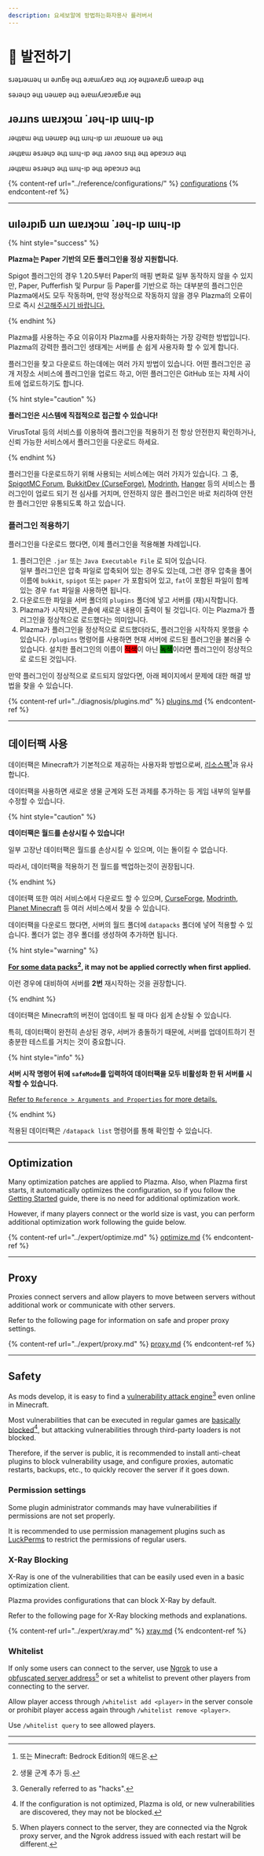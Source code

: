 ```yaml
---
description: 요세보알에 방법하는화자용사 를러버서
---
```


# 📶 발전하기

sɹǝʇɹǝɯǝɥ uı ǝɹnƃıɟ ǝɥʇ ǝɹɐɯʎɹɐɔ ǝɥʇ ɹoɟ ǝɥʇıǝʌɐɹƃ ɯɐǝɹp ǝɥʇ

sǝɹǝɥɔ ǝɥʇ uǝɯɐp ǝɥʇ ǝɹɐɯʎɹɐɔɹɐƃɹɐ ǝɥʇ

## ɹǝɹɹns ɯɐɹʞɔɯ ˙ɹǝɥ-ıp ɯıɥ-ıp

ɹǝɥʇɐɯ ǝɥʇ uǝɯɐp ǝɥʇ ɯıɥ-ıp ɯı ɹɐɯoɯɐ uǝ ǝɥʇ

ɹǝɥʇɐɯ ǝsɹǝɥɔ ǝɥʇ ɯıɥ-ıp ǝɥʇ ɹǝʌoɔ sıɥʇ ǝɥʇ ǝpɐɔıɹɔ ǝɥʇ

ɹǝɥʇɐɯ ǝsɹǝɥɔ ǝɥʇ ɯıɥ-ıp ǝɥʇ ǝpɐɔıɹɔ ǝɥʇ

{% content-ref url="../reference/configurations/" %}
[configurations](../reference/configurations/)
{% endcontent-ref %}

***

## uılǝɹpıƃ uɹn ɯɐɹʞɔɯ ˙ɹǝɥ-ıp ɯıɥ-ıp

{% hint style="success" %}

**Plazma는 Paper 기반의 모든 플러그인을 정상 지원합니다.**

Spigot 플러그인의 경우 1.20.5부터 Paper의 매핑 변화로 일부 동작하지 않을 수 있지만,
Paper, Pufferfish 및 Purpur 등 Paper를 기반으로 하는 대부분의 플러그인은 Plazma에서도
모두 작동하며, 만약 정상적으로 작동하지 않을 경우 Plazma의 오류이므로 즉시 [신고해주시기 바랍니다.](../diagnosis/plugins.md)

{% endhint %}

Plazma를 사용하는 주요 이유이자 Plazma를 사용자화하는 가장 강력한 방법입니다.
Plazma의 강력한 플러그인 생태계는 서버를 손 쉽게 사용자화 할 수 있게 합니다.

플러그인을 찾고 다운로드 하는데에는 여러 가지 방법이 있습니다. 어떤 플러그인은
공개 저장소 서비스에 플러그인을 업로드 하고, 어떤 플러그인은 GitHub 또는 자체
사이트에 업로드하기도 합니다.

{% hint style="caution" %}

**플러그인은 시스템에 직접적으로 접근할 수 있습니다!**

VirusTotal 등의 서비스를 이용하여 플러그인을 적용하기 전 항상 안전한지 확인하거나,
신뢰 가능한 서비스에서 플러그인을 다운로드 하세요.

{% endhint %}

플러그인을 다운로드하기 위해 사용되는 서비스에는 여러 가지가 있습니다. 그 중, [SpigotMC Forum](https://www.spigotmc.org/resources/), [BukkitDev (CurseForge)](https://dev.bukkit.org/bukkit-plugins), [Modrinth](https://modrinth.com/plugins), [Hanger](https://hangar.papermc.io/) 등의 서비스는 플러그인이 업로드 되기 전 심사를 거치며, 안전하지 않은 플러그인은 바로 처리하여 안전한 플러그인만 유통되도록 하고 있습니다.

### 플러그인 적용하기 <a href="#id-2.1" id="id-2.1"></a>

플러그인을 다운로드 했다면, 이제 플러그인을 적용해볼 차례입니다.

1. 플러그인은 `.jar` 또는 `Java Executable File` 로 되어 있습니다.\
   일부 플러그인은 압축 파일로 압축되어 있는 경우도 있는데, 그런 경우
   압축을 풀어 이름에 `bukkit`, `spigot` 또는 `paper` 가 포함되어 있고,
   `fat`이 포함된 파일이 함께 있는 경우 `fat` 파일을 사용하면 됩니다.
2. 다운로드한 파일을 서버 폴더의 `plugins` 폴더에 넣고 서버를 (재)시작합니다.
3. Plazma가 시작되면, 콘솔에 새로운 내용이 출력이 될 것입니다.
   이는 Plazma가 플러그인을 정상적으로 로드했다는 의미입니다.
4. Plazma가 플러그인을 정상적으로 로드했더라도, 플러그인을 시작하지 못했을 수 있습니다.
   `/plugins` 명령어를 사용하면 현재 서버에 로드된 플러그인을 불러올 수 있습니다.
   설치한 플러그인의 이름이 <mark style="background-color:red;">적색</mark>이 아닌 <mark style="background-color:green;">녹색</mark>이라면 플러그인이 정상적으로 로드된 것입니다.

만약 플러그인이 정상적으로 로드되지 않았다면, 아래 페이지에서 문제에 대한 해결 방법을 찾을 수 있습니다.

{% content-ref url="../diagnosis/plugins.md" %}
[plugins.md](../diagnosis/plugins.md)
{% endcontent-ref %}

***

## 데이터팩 사용 <a href="#id-3" id="id-3"></a>

데이터팩은 Minecraft가 기본적으로 제공하는 사용자화 방법으로써,
[리소스팩](#user-content-fn-1)[^1]과 유사합니다.

데이터팩을 사용하면 새로운 생물 군계와 도전 과제를 추가하는 등 게임 내부의 일부를 수정할 수 있습니다.

{% hint style="caution" %}

**데이터팩은 월드를 손상시킬 수 있습니다!**

일부 고장난 데이터팩은 월드를 손상시킬 수 있으며, 이는 돌이킬 수 없습니다.

따라서, 데이터팩을 적용하기 전 월드를 백업하는것이 권장됩니다.

{% endhint %}

데이터팩 또한 여러 서비스에서 다운로드 할 수 있으며, [CurseForge](https://www.curseforge.com/minecraft/search?page=1\&pageSize=50\&sortBy=relevancy\&class=data-packs), [Modrinth](https://modrinth.com/datapacks), [Planet Minecraft](https://www.planetminecraft.com/data-packs/) 등 여러 서비스에서 찾을 수 있습니다.

데이터팩을 다운로드 했다면, 서버의 월드 폴더에 `datapacks` 폴더에 넣어 적용할 수 있습니다.
폴더가 없는 경우 폴더를 생성하여 추가하면 됩니다.

{% hint style="warning" %}

**[For some data packs](#user-content-fn-2)[^2], it may not be applied correctly when first applied.**

이런 경우에 대비하여 서버를 **2번** 재시작하는 것을 권장합니다.

{% endhint %}

데이터팩은 Minecraft의 버전이 업데이트 될 때 마다 쉽게 손상될 수 있습니다.

특히, 데이터팩이 완전히 손상된 경우, 서버가 충돌하기 때문에,
서버를 업데이트하기 전 충분한 테스트를 거치는 것이 중요합니다.

{% hint style="info" %}

**서버 시작 명령어 뒤에 `safeMode`를 입력하여 데이터팩을 모두 비활성화 한 뒤 서버를 시작할 수 있습니다.**

[Refer to `Reference > Arguments and Properties` for more details.](../reference/arguments.md#safeMode)

{% endhint %}

적용된 데이터팩은 `/datapack list` 명령어를 통해 확인할 수 있습니다.

***

## Optimization <a href="#id-4" id="id-4"></a>

Many optimization patches are applied to Plazma. Also, when Plazma first starts, it automatically optimizes the configuration,
so if you follow the [Getting Started](./README.md) guide, there is no need for additional optimization work.

However, if many players connect or the world size is vast,
you can perform additional optimization work following the guide below.

{% content-ref url="../expert/optimize.md" %}
[optimize.md](../expert/optimize.md)
{% endcontent-ref %}

***

## Proxy <a href="#id-5" id="id-5"></a>

Proxies connect servers and allow players to move between servers without additional work or
communicate with other servers.

Refer to the following page for information on safe and proper proxy settings.

{% content-ref url="../expert/proxy.md" %}
[proxy.md](../expert/proxy.md)
{% endcontent-ref %}

***

## Safety <a href="#id-5" id="id-5"></a>

As mods develop, it is easy to find a [vulnerability attack engine](#user-content-fn-3)[^3] even online in Minecraft.

Most vulnerabilities that can be executed in regular games are [basically blocked](#user-content-fn-4)[^4],
but attacking vulnerabilities through third-party loaders is not blocked.

Therefore, if the server is public, it is recommended to install anti-cheat plugins to block vulnerability usage,
and configure proxies, automatic restarts, backups, etc., to quickly recover the server if it goes down.

### Permission settings <a href="#id-5.1" id="id-5.1"></a>

Some plugin administrator commands may have vulnerabilities if permissions are not set properly.

It is recommended to use permission management plugins such as
[LuckPerms](https://luckperms.net/) to restrict the permissions of regular users.

### X-Ray Blocking <a href="#id-5.2" id="id-5.2"></a>

X-Ray is one of the vulnerabilities that can be easily used even in a basic optimization client.

Plazma provides configurations that can block X-Ray by default.

Refer to the following page for X-Ray blocking methods and explanations.

{% content-ref url="../expert/xray.md" %}
[xray.md](../expert/xray.md)
{% endcontent-ref %}

### Whitelist <a href="#id-5.3" id="id-5.3"></a>

If only some users can connect to the server,
use [Ngrok](./README.md#id-6.2) to use a [obfuscated server address](#user-content-fn-5)[^5] or
set a whitelist to prevent other players from connecting to the server.

Allow player access through `/whitelist add <player>` in the server console or
prohibit player access again through `/whitelist remove <player>`.

Use `/whitelist query` to see allowed players.

***

[^1]: 또는 Minecraft: Bedrock Edition의 애드온.

[^2]: 생물 군계 추가 등.

[^3]: Generally referred to as "hacks".

[^4]: If the configuration is not optimized, Plazma is old, or new vulnerabilities are discovered, they may not be blocked.

[^5]: When players connect to the server, they are connected via the Ngrok proxy server, and the Ngrok address issued with each restart will be different.
